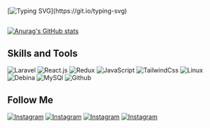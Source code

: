 [![Typing SVG](https://readme-typing-svg.herokuapp.com?color=%234121C5&size=16&lines=Welcome+to+BegDev+github+page.)](https://git.io/typing-svg)
##
[![Anurag's GitHub stats](https://github-readme-stats.vercel.app/api?username=BegDev)](https://github.com/anuraghazra/github-readme-stats)
## Skills and Tools
![Laravel](https://img.shields.io/badge/Laravel-010812?style=for-the-badge&logo=laravel&logoColor=A60213)
![React.js](https://img.shields.io/badge/React-010812?style=for-the-badge&logo=react&logoColor=0D88A6)
![Redux](https://img.shields.io/badge/Redux-010812?style=for-the-badge&logo=redux&logoColor=FFFFFF)
![JavaScript](https://img.shields.io/badge/JavaScript-010812?style=for-the-badge&logo=javascript&logoColor=AE7507)
![TailwindCss](https://img.shields.io/badge/TailwindCss-010812?style=for-the-badge&logo=tailwindcss&logoColor=0F9FC2)
![Linux](https://img.shields.io/badge/Linux-010812?style=for-the-badge&logo=linux&logoColor=AE7507)
![Debina](https://img.shields.io/badge/Debian-010812?style=for-the-badge&logo=debian&logoColor=C20209)
![MySQl](https://img.shields.io/badge/MySql-010812?style=for-the-badge&logo=mysql&logoColor=AE7507)
![Github](https://img.shields.io/badge/Github-010812?style=for-the-badge&logo=github&logoColor=FFFFFF)

## Follow Me
[![Instagram](https://img.shields.io/badge/Instagram-010812?style=for-the-badge&logo=instagram&logoColor=A6126B)](https://www.instagram.com/BegencMuradovich)
[![Instagram](https://img.shields.io/badge/Linkedin-010812?style=for-the-badge&logo=linkedin&logoColor=118CB0)](https://www.instagram.com/BegencMuradovich)
[![Instagram](https://img.shields.io/badge/Telegram-010812?style=for-the-badge&logo=telegram&logoColor=118CB0)](https://www.telegram.com/BegencGlyjow)
[![Instagram](https://img.shields.io/badge/Gmail-010812?style=for-the-badge&logo=gmail&logoColor=FA0000)](https://www.bekglycev@gmail.com)

<!--
**BegencGlyjow/BegencGlyjow** is a ✨ _special_ ✨ repository because its `README.md` (this file) appears on your GitHub profile.

Here are some ideas to get you started:

- 🔭 I’m currently working on ...
- 🌱 I’m currently learning ...
- 👯 I’m looking to collaborate on ...
- 🤔 I’m looking for help with ...
- 💬 Ask me about ...
- 📫 How to reach me: ...
- 😄 Pronouns: ...
- ⚡ Fun fact: ...
-->
